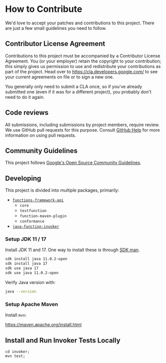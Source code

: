 # How to Contribute

We'd love to accept your patches and contributions to this project. There are
just a few small guidelines you need to follow.

## Contributor License Agreement

Contributions to this project must be accompanied by a Contributor License
Agreement. You (or your employer) retain the copyright to your contribution;
this simply gives us permission to use and redistribute your contributions as
part of the project. Head over to <https://cla.developers.google.com/> to see
your current agreements on file or to sign a new one.

You generally only need to submit a CLA once, so if you've already submitted one
(even if it was for a different project), you probably don't need to do it
again.

## Code reviews

All submissions, including submissions by project members, require review. We
use GitHub pull requests for this purpose. Consult
[GitHub Help](https://help.github.com/articles/about-pull-requests/) for more
information on using pull requests.

## Community Guidelines

This project follows [Google's Open Source Community
Guidelines](https://opensource.google.com/conduct/).

## Developing

This project is divided into multiple packages, primarily:

- [`functions-framework-api`](./functions-framework-api)
  - `core`
  - `testfunction`
  - `function-maven-plugin`
  - `conformance`
- [`java-function-invoker`](./invoker)

### Setup JDK 11 / 17

Install JDK 11 and 17. One way to install these is through [SDK man](https://sdkman.io/).

```sh
sdk install java 11.0.2-open
sdk install java 17
sdk use java 17
sdk use java 11.0.2-open
```

Verify Java version with:

```sh
java --version
```

### Setup Apache Maven

Install `mvn`:

https://maven.apache.org/install.html

## Install and Run Invoker Tests Locally

```
cd invoker;
mvn test;
```
